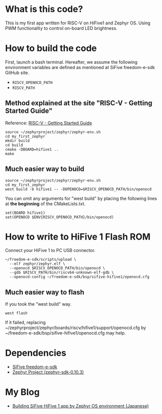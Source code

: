 # What is this code?

This is my first app written for RISC-V on HiFive1 and Zephyr OS.
Using PWM functionality to control on-board LED brightness.

# How to build the code

First, launch a bash terminal.
Hereafter, we assume the following environment variables are defined as
mentioned at SiFive freedom-e-sdk GitHub site.

- ``RISCV_OPENOCD_PATH``
- ``RISCV_PATH``

## Method explained at the site "RISC-V - Getting Started Guide"

Reference: [RISC-V - Getting Started Guide](https://risc-v-getting-started-guide.readthedocs.io/en/latest/index.html)

```
source ~/zephyrproject/zephyr/zephyr-env.sh
cd my_first_zephyr
mkdir build
cd build
cmake -DBOARD=hifive1 ..
make
```

## Much easier way to build

```
source ~/zephyrproject/zephyr/zephyr-env.sh
cd my_first_zephyr
west build -b hifive1 -- -DOPENOCD=$RISCV_OPENOCD_PATH/bin/openocd
```

You can omit any arguments for "west build" by placing the following lines at **the beginning** of the CMakeLists.txt.

```
set(BOARD hifive1)
set(OPENOCD $ENV{RISCV_OPENOCD_PATH}/bin/openocd)
```

# How to write to HiFive 1 Flash ROM

Connect your HiFive 1 to PC USB connector.

```
~/freedom-e-sdk/scripts/upload \
  --elf zephyr/zephyr.elf \
  --openocd $RISCV_OPENOCD_PATH/bin/openocd \
  --gdb $RISCV_PATH/bin/riscv64-unknown-elf-gdb \
  --openocd-config ~/freedom-e-sdk/bsp/sifive-hifive1/openocd.cfg
```

## Much easier way to flash

If you took the "west build" way.

```
west flash
```

If it failed, replacing
~/zephyrproject/zephyr/boards/riscv/hifive1/support/openocd.cfg by
~/freedom-e-sdk/bsp/sifive-hifive1/openocd.cfg may help.

# Dependencies

- [SiFive freedom-e-sdk](https://github.com/sifive/freedom-e-sdk/blob/v201908-branch/README.md)
- [Zephyr Project (zephyr-sdk-0.10.3)](https://docs.zephyrproject.org/latest/getting_started/index.html)

# My Blog

- [Building SiFive HiFive 1 app by Zephyr OS environment (Japanese)](https://flogics.com/wp/ja/2019/12/building-hifive1-app-by-zephyr/)
